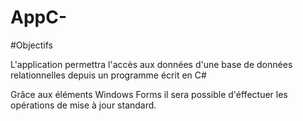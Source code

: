 # AppC-

#Objectifs

L'application permettra l'accès aux données d'une base de données relationnelles depuis un programme écrit en C#

Grâce aux éléments Windows Forms il sera possible d'éffectuer les opérations de mise à jour standard.
